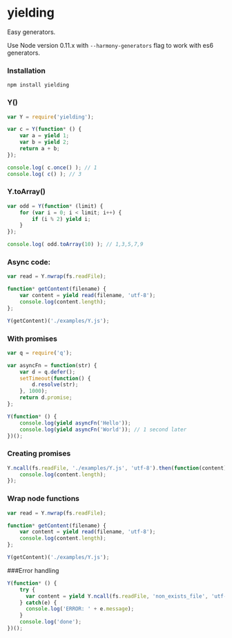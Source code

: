yielding
========
Easy generators.

Use Node version 0.11.x with `--harmony-generators` flag to work with es6 generators.
### Installation
```
npm install yielding
```
### Y()
```js
var Y = require('yielding');

var c = Y(function* () {
    var a = yield 1;
    var b = yield 2;
    return a + b;
});

console.log( c.once() ); // 1
console.log( c() ); // 3
```
### Y.toArray()
```js
var odd = Y(function* (limit) {
    for (var i = 0; i < limit; i++) {
        if (i % 2) yield i;
    }
});

console.log( odd.toArray(10) ); // 1,3,5,7,9
```
### Async code:
```js
var read = Y.nwrap(fs.readFile);

function* getContent(filename) {
    var content = yield read(filename, 'utf-8');
    console.log(content.length);
};

Y(getContent)('./examples/Y.js');
```
### With promises
```js
var q = require('q');

var asyncFn = function(str) {
    var d = q.defer();
    setTimeout(function() {
        d.resolve(str);
    }, 1000);
    return d.promise;
};

Y(function* () {
    console.log(yield asyncFn('Hello'));
    console.log(yield asyncFn('World')); // 1 second later
})();
```
### Creating promises
```js
Y.ncall(fs.readFile, './examples/Y.js', 'utf-8').then(function(content) {
    console.log(content.length);
});
```
### Wrap node functions
```js
var read = Y.nwrap(fs.readFile);

function* getContent(filename) {
    var content = yield read(filename, 'utf-8');
    console.log(content.length);
};

Y(getContent)('./examples/Y.js');
```
###Error handling
```js
Y(function* () {
    try { 
      var content = yield Y.ncall(fs.readFile, 'non_exists_file', 'utf-8');
    } catch(e) {
      console.log('ERROR: ' + e.message);
    }
    console.log('done');
})();
```
